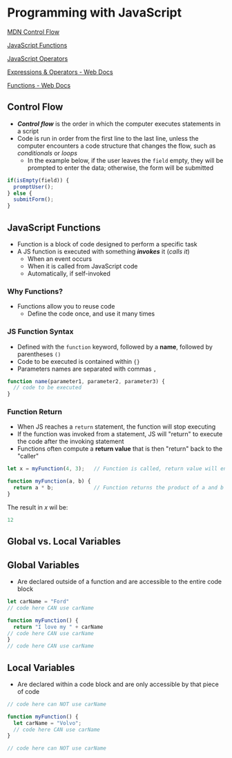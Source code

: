 # Programming with JavaScript

[MDN Control Flow](https://developer.mozilla.org/en-US/docs/Glossary/Control_flow)

[JavaScript Functions](https://www.w3schools.com/js/js_functions.asp)

[JavaScript Operators](https://www.w3schools.com/js/js_operators.asp)

[Expressions & Operators - Web Docs](https://developer.mozilla.org/en-US/docs/Web/JavaScript/Guide/Expressions_and_Operators)

[Functions - Web Docs](https://developer.mozilla.org/en-US/docs/Web/JavaScript/Guide/Functions)

## Control Flow

* ***Control flow*** is the order in which the computer executes statements in a script
* Code is run in order from the first line to the last line, unless the computer encounters a code structure that changes the flow, such as *conditionals* or *loops*
  * In the example below, if the user leaves the `field` empty, they will be prompted to enter the data; otherwise, the form will be submitted

``` js
if(isEmpty(field)) {
  promptUser();
} else {
  submitForm();
}
```

## JavaScript Functions

* Function is a block of code designed to perform a specific task
* A JS function is executed with something ***invokes*** it (*calls it*)
  * When an event occurs
  * When it is called from JavaScript code
  * Automatically, if self-invoked

### Why Functions?
  
  * Functions allow you to reuse code
    * Define the code once, and use it many times

### JS Function Syntax

* Defined with the `function` keyword, followed by a **name**, followed by parentheses `()`
* Code to be executed is contained within `{}`
* Parameters names are separated with commas `,`

``` js
function name(parameter1, parameter2, parameter3) {
  // code to be executed
}
```

### Function Return

* When JS reaches a `return` statement, the function will stop executing
* If the function was invoked from a statement, JS will "return" to execute the code after the invoking statement
* Functions often compute a **return value** that is then "return" back to the "caller"

``` js
let x = myFunction(4, 3);   // Function is called, return value will end up in x

function myFunction(a, b) {
  return a * b;             // Function returns the product of a and b
}
```
The result in *x* wil be:

``` js
12
```

## Global vs. Local Variables

## Global Variables

* Are declared outside of a function and are accessible to the entire code block

``` js
let carName = "Ford"
// code here CAN use carName

function myFunction() {
  return "I love my " + carName
// code here CAN use carName
}
// code here CAN use carName
```

## Local Variables

* Are declared within a code block and are only accessible by that piece of code

``` js
// code here can NOT use carName

function myFunction() {
  let carName = "Volvo";
  // code here CAN use carName
}

// code here can NOT use carName
```